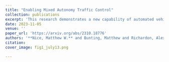 ```yaml
---
title: "Enabling Mixed Autonomy Traffic Control"
collection: publications
excerpt: 'This research demonstrates a new capability of automated vehicles: mixed autonomy traffic control, which has the promise to improve safety, efficiency, and energy outcomes in transportation systems at a societal scale. This research introduces an extensible open-source hardware and software platform, and its implementation at a scale of 100 vehicles.'
date: 2023-11-05
venue: ''
paper_url: 'https://arxiv.org/abs/2310.18776'
authors: '**Nice, Matthew W.** and Bunting, Matthew and Richardon, Alex and Zachar,Gergely and Lee, Jonathan W. and Bayen, Alexandre and Delle Monache, Maria Laura and Seibold, Benjamin and Piccoli, Benedetto and Sprinkle, Jonathan and Work, Dan'
citation:
cover_image: fig1_july13.png

---
```

